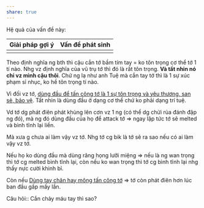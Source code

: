 ```yaml
---
share: true
---
```

Hệ quả của vấn đề này:


| Giải pháp gợi ý | Vấn đề phát sinh |
| --------------- | ---------------- |
|                 |                  |
Theo định nghĩa ng bth thì cậu cắn tớ bầm tím tay = ko tôn trọng cơ thể tớ 1 tí nào. 
Nhg vz định nghĩa của vũ trụ tớ thì đó là rất tôn trọng. **Và tất nhin nó chỉ vz mình cậu thôi**. Chứ ng lạ như anh Tuệ mà cắn tay tớ thì là 1 sự xúc phạm sỉ nhục, ko hề tôn trọng tí nào.


Vì đối vz tớ, [dùng đầu để tấn công tớ là 1 sự tôn trọng và yêu thương, san sẻ, bảo vệ](D%C3%B9ng%20b%E1%BB%99%20ph%E1%BA%ADn%20tr%C3%AAn%20%C4%91%E1%BA%A7u%20t%E1%BA%A5n%20c%C3%B4ng%20l%C3%A0%20r%E1%BA%A5t%20t%C3%B4n%20tr%E1%BB%8Dng%20m%C3%ACnh.md). Tất nhin là dùng đầu ở dạng cơ thể chứ ko phải dạng trí tuệ.  

Vd tớ dg phát điên phát khùng lên cơn vz 1 ng (có thể dg chửi rủa đánh đập ng đó), mà ng đó dùng đầu của họ để attack tớ => ngay lập tức tớ sẽ melted và bình tĩnh lại liền.

Mà xưa g chưa ai làm vậy vz tớ. Nhg tớ cg bik là tớ sẽ ra sao nếu có ai làm vậy vz tớ.

Nếu họ ko dùng đầu mà dùng răng họng lưỡi miệng => nếu là ng wan trọng thì tớ cg melted bình tĩnh lại, còn nếu ko wan trọng thì tớ cg bình tĩnh lại nhg thấy nực cười khinh bỉ. 

Còn nếu [Dùng tay chân hay mông tấn công tớ](D%C3%B9ng%20tay%20ch%C3%A2n%20hay%20m%C3%B4ng%20t%E1%BA%A5n%20c%C3%B4ng%20t%E1%BB%9B.md) => tớ còn phát điên hơn lúc ban đầu gấp mấy lần.

Câu hỏi:: Cắn chảy máu tay thì sao?
